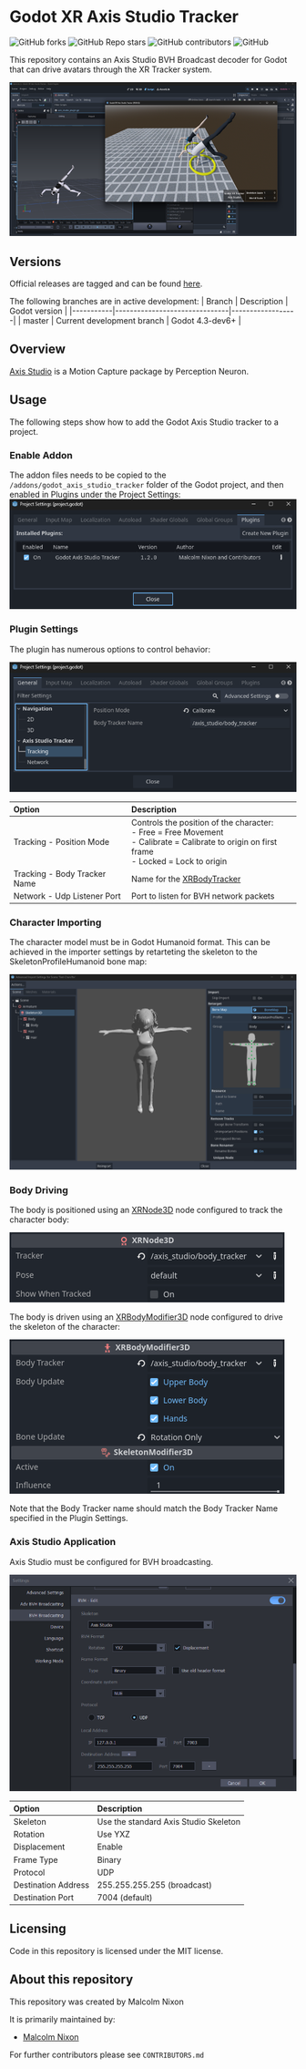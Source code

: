 # Godot XR Axis Studio Tracker

![GitHub forks](https://img.shields.io/github/forks/Malcolmnixon/GodotXRAxisStudioTracker?style=plastic)
![GitHub Repo stars](https://img.shields.io/github/stars/Malcolmnixon/GodotXRAxisStudioTracker?style=plastic)
![GitHub contributors](https://img.shields.io/github/contributors/Malcolmnixon/GodotXRAxisStudioTracker?style=plastic)
![GitHub](https://img.shields.io/github/license/Malcolmnixon/GodotXRAxisStudioTracker?style=plastic)

This repository contains an Axis Studio BVH Broadcast decoder for Godot that can drive avatars through the XR Tracker system.

![Axis Studio Preview](/docs/axis_studio_preview.png)

## Versions

Official releases are tagged and can be found [here](https://github.com/Malcolmnixon/GodotXRAxisStudioTracker/releases).

The following branches are in active development:
|  Branch   |  Description                  |  Godot version   |
|-----------|-------------------------------|------------------|
|  master   | Current development branch    |  Godot 4.3-dev6+ |

## Overview

[Axis Studio](https://neuronmocap.com/pages/axis-studio) is a Motion Capture package by Perception Neuron.

## Usage

The following steps show how to add the Godot Axis Studio tracker to a project.

### Enable Addon

The addon files needs to be copied to the `/addons/godot_axis_studio_tracker` folder of the Godot project, and then enabled in Plugins under the Project Settings:
![Enable Plugin](/docs/enable_plugin.png)

### Plugin Settings

The plugin has numerous options to control behavior:

![Plugin Options](/docs/plugin_settings.png)

| Option | Description |
| :----- | :---------- |
| Tracking - Position Mode | Controls the position of the character:<br>- Free = Free Movement<br>- Calibrate = Calibrate to origin on first frame<br>- Locked = Lock to origin |
| Tracking - Body Tracker Name | Name for the [XRBodyTracker](https://docs.godotengine.org/en/latest/classes/class_xrbodytracker.html#class-xrbodytracker) |
| Network - Udp Listener Port | Port to listen for BVH network packets |

### Character Importing

The character model must be in Godot Humanoid format. This can be achieved in the importer settings by retarteting the skeleton to the SkeletonProfileHumanoid bone map:

![Character Import](/docs/character_import.png)

### Body Driving

The body is positioned using an [XRNode3D](https://docs.godotengine.org/en/latest/classes/class_xrnode3d.html) node configured to track the character body:

![XRNode3D](/docs/xrnode3d.png)

The body is driven using an [XRBodyModifier3D](https://docs.godotengine.org/en/latest/classes/class_xrbodymodifier3d.html) node configured to drive the skeleton of the character:

![XRBodyModifier3D](/docs/xrbodymodifier3d.png)

Note that the Body Tracker name should match the Body Tracker Name specified in the Plugin Settings.

### Axis Studio Application

Axis Studio must be configured for BVH broadcasting.

![Axis Studio BVH](/docs/axis_studio_bvh.png)

| Option | Description |
| :----- | :---------- |
| Skeleton | Use the standard Axis Studio Skeleton | 
| Rotation | Use YXZ |
| Displacement | Enable |
| Frame Type | Binary |
| Protocol | UDP |
| Destination Address | 255.255.255.255 (broadcast) |
| Destination Port | 7004 (default) |


## Licensing

Code in this repository is licensed under the MIT license.

## About this repository

This repository was created by Malcolm Nixon

It is primarily maintained by:
- [Malcolm Nixon](https://github.com/Malcolmnixon/)

For further contributors please see `CONTRIBUTORS.md`
